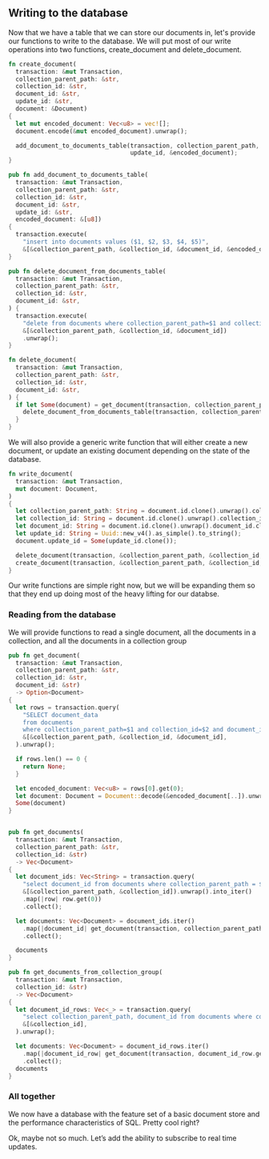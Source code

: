 ## Writing to the database

Now that we have a table that we can store our documents in, let's provide our functions to write to the database. We will put most of our write operations into two functions, create_document and delete_document. 

````rust
fn create_document(
  transaction: &mut Transaction,
  collection_parent_path: &str,
  collection_id: &str,
  document_id: &str,
  update_id: &str,
  document: &Document)
{
  let mut encoded_document: Vec<u8> = vec![];
  document.encode(&mut encoded_document).unwrap();

  add_document_to_documents_table(transaction, collection_parent_path, collection_id, document_id, 
                                  update_id, &encoded_document);
}

pub fn add_document_to_documents_table(
  transaction: &mut Transaction,
  collection_parent_path: &str,
  collection_id: &str,
  document_id: &str,
  update_id: &str,
  encoded_document: &[u8])
{
  transaction.execute(
    "insert into documents values ($1, $2, $3, $4, $5)",
    &[&collection_parent_path, &collection_id, &document_id, &encoded_document, &update_id]).unwrap();
}

````

```rust
pub fn delete_document_from_documents_table(
  transaction: &mut Transaction,
  collection_parent_path: &str,
  collection_id: &str,
  document_id: &str,
) {
  transaction.execute(
    "delete from documents where collection_parent_path=$1 and collection_id=$2 and document_id=$3",
    &[&collection_parent_path, &collection_id, &document_id])
    .unwrap();
}

fn delete_document(
  transaction: &mut Transaction,
  collection_parent_path: &str,
  collection_id: &str,
  document_id: &str,
) {
  if let Some(document) = get_document(transaction, collection_parent_path, collection_id, document_id) {
    delete_document_from_documents_table(transaction, collection_parent_path, collection_id, document_id);
  }
}
```



We will also provide a generic write function that will either create a new document, or update an existing document depending on the state of the database.

```rust
fn write_document(
  transaction: &mut Transaction,
  mut document: Document,
)
{
  let collection_parent_path: String = document.id.clone().unwrap().collection_parent_path.clone();
  let collection_id: String = document.id.clone().unwrap().collection_id.clone();
  let document_id: String = document.id.clone().unwrap().document_id.clone();
  let update_id: String = Uuid::new_v4().as_simple().to_string();
  document.update_id = Some(update_id.clone());

  delete_document(transaction, &collection_parent_path, &collection_id, &document_id);
  create_document(transaction, &collection_parent_path, &collection_id, &document_id, &update_id, &document);
}

```

Our write functions are simple right now, but we will be expanding them so that they end up doing most of the heavy lifting for our databse.

### Reading from the database

We will provide functions to read a single document, all the documents in a collection, and all the documents in a collection group

```rust
pub fn get_document(
  transaction: &mut Transaction,
  collection_parent_path: &str,
  collection_id: &str,
  document_id: &str)
  -> Option<Document>
{
  let rows = transaction.query(
    "SELECT document_data
    from documents
    where collection_parent_path=$1 and collection_id=$2 and document_id=$3",
    &[&collection_parent_path, &collection_id, &document_id],
  ).unwrap();

  if rows.len() == 0 {
    return None;
  }

  let encoded_document: Vec<u8> = rows[0].get(0);
  let document: Document = Document::decode(&encoded_document[..]).unwrap();
  Some(document)
}


pub fn get_documents(
  transaction: &mut Transaction,
  collection_parent_path: &str,
  collection_id: &str)
  -> Vec<Document>
{
  let document_ids: Vec<String> = transaction.query(
    "select document_id from documents where collection_parent_path = $1 and collection_id = $2",
    &[&collection_parent_path, &collection_id]).unwrap().into_iter()
    .map(|row| row.get(0))
    .collect();

  let documents: Vec<Document> = document_ids.iter()
    .map(|document_id| get_document(transaction, collection_parent_path, collection_id, document_id).unwrap())
    .collect();

  documents
}

pub fn get_documents_from_collection_group(
  transaction: &mut Transaction,
  collection_id: &str)
  -> Vec<Document>
{
  let document_id_rows: Vec<_> = transaction.query(
    "select collection_parent_path, document_id from documents where collection_id = $1",
    &[&collection_id],
  ).unwrap();

  let documents: Vec<Document> = document_id_rows.iter()
    .map(|document_id_row| get_document(transaction, document_id_row.get(0), collection_id, document_id_row.get(1)).unwrap())
    .collect();
  documents
}

```

### All together

We now have a database with the feature set of a basic document store and the performance characteristics of SQL. Pretty cool right? 

Ok, maybe not so much. Let’s add the ability to subscribe to real time updates.

